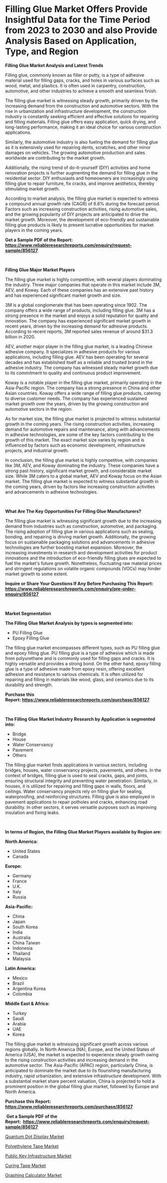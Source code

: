 <p><h1>Filling Glue Market Offers Provide Insightful Data for the Time Period from 2023 to 2030 and also Provide Analysis Based on Application, Type, and Region</h1></p><p><strong>Filling Glue Market Analysis and Latest Trends</strong></p>
<p><p>Filling glue, commonly known as filler or putty, is a type of adhesive material used for filling gaps, cracks, and holes in various surfaces such as wood, metal, and plastics. It is often used in carpentry, construction, automotive, and other industries to achieve a smooth and seamless finish.</p><p>The filling glue market is witnessing steady growth, primarily driven by the increasing demand from the construction and automotive sectors. With the rise in urbanization and infrastructure development, the construction industry is constantly seeking efficient and effective solutions for repairing and filling materials. Filling glue offers easy application, quick drying, and long-lasting performance, making it an ideal choice for various construction applications.</p><p>Similarly, the automotive industry is also fueling the demand for filling glue as it is extensively used for repairing dents, scratches, and other minor damages on vehicles. The growing automotive production and sales worldwide are contributing to the market growth.</p><p>Additionally, the rising trend of do-it-yourself (DIY) activities and home renovation projects is further augmenting the demand for filling glue in the residential sector. DIY enthusiasts and homeowners are increasingly using filling glue to repair furniture, fix cracks, and improve aesthetics, thereby stimulating market growth.</p><p>According to market analysis, the filling glue market is expected to witness a compound annual growth rate (CAGR) of 6.6% during the forecast period. Factors such as increasing construction activities, rising automotive sales, and the growing popularity of DIY projects are anticipated to drive the market growth. Moreover, the development of eco-friendly and sustainable filling glue products is likely to present lucrative opportunities for market players in the coming years.</p></p>
<p><strong>Get a Sample PDF of the Report:&nbsp; <a href="https://www.reliableresearchreports.com/enquiry/request-sample/856127">https://www.reliableresearchreports.com/enquiry/request-sample/856127</a></strong></p>
<p>&nbsp;</p>
<p><strong>Filling Glue Major Market Players</strong></p>
<p><p>The filling glue market is highly competitive, with several players dominating the industry. Three major companies that operate in this market include 3M, AEV, and Koway. Each of these companies has an extensive past history and has experienced significant market growth and size.</p><p>3M is a global conglomerate that has been operating since 1902. The company offers a wide range of products, including filling glue. 3M has a strong presence in the market and enjoys a solid reputation for quality and innovation. The company has experienced significant market growth in recent years, driven by the increasing demand for adhesive products. According to recent reports, 3M reported sales revenue of around $31.3 billion in 2020.</p><p>AEV, another major player in the filling glue market, is a leading Chinese adhesive company. It specializes in adhesive products for various applications, including filling glue. AEV has been operating for several decades and has established itself as a reliable and trusted brand in the adhesive industry. The company has witnessed steady market growth due to its commitment to quality and continuous product improvement.</p><p>Koway is a notable player in the filling glue market, primarily operating in the Asia-Pacific region. The company has a strong presence in China and other Asian countries. Koway offers a wide range of filling glue products, catering to diverse customer needs. The company has experienced sustained market growth over the years, driven by the growing construction and automotive sectors in the region.</p><p>As for market size, the filling glue market is projected to witness substantial growth in the coming years. The rising construction activities, increasing demand for automotive repairs and maintenance, along with advancements in adhesive technologies, are some of the key factors contributing to the growth of this market. The exact market size varies by region and is influenced by factors such as economic development, infrastructure projects, and industrial growth.</p><p>In conclusion, the filling glue market is highly competitive, with companies like 3M, AEV, and Koway dominating the industry. These companies have a strong past history, significant market growth, and considerable market size. While 3M caters to a global market, AEV and Koway focus on the Asian market. The filling glue market is expected to witness substantial growth in the coming years, driven by factors like increasing construction activities and advancements in adhesive technologies.</p></p>
<p>&nbsp;</p>
<p><strong>What Are The Key Opportunities For Filling Glue Manufacturers?</strong></p>
<p><p>The filling glue market is witnessing significant growth due to the increasing demand from industries such as construction, automotive, and packaging. The rising adoption of filling glue in various applications such as sealing, bonding, and repairing is driving market growth. Additionally, the growing focus on sustainable packaging solutions and advancements in adhesive technologies are further boosting market expansion. Moreover, the increasing investments in research and development activities for product innovations and the introduction of eco-friendly filling glues are expected to fuel the market's future growth. Nonetheless, fluctuating raw material prices and stringent regulations on volatile organic compounds (VOCs) may hinder market growth to some extent.</p></p>
<p><strong>Inquire or Share Your Questions If Any Before Purchasing This Report: <a href="https://www.reliableresearchreports.com/enquiry/pre-order-enquiry/856127">https://www.reliableresearchreports.com/enquiry/pre-order-enquiry/856127</a></strong></p>
<p>&nbsp;</p>
<p><strong>Market Segmentation</strong></p>
<p><strong>The Filling Glue Market Analysis by types is segmented into:</strong></p>
<p><ul><li>PU Filling Glue</li><li>Epoxy Filling Glue</li></ul></p>
<p><p>The filling glue market encompasses different types, such as PU filling glue and epoxy filling glue. PU filling glue is a type of adhesive which is made from polyurethane and is commonly used for filling gaps and cracks. It is highly versatile and provides a strong bond. On the other hand, epoxy filling glue is a type of adhesive made from epoxy resin, offering excellent adhesion and resistance to various chemicals. It is often utilized for repairing and filling in materials like wood, glass, and ceramics due to its durability and strength.</p></p>
<p><strong>Purchase this Report:&nbsp;<a href="https://www.reliableresearchreports.com/purchase/856127">https://www.reliableresearchreports.com/purchase/856127</a></strong></p>
<p>&nbsp;</p>
<p><strong>The Filling Glue Market Industry Research by Application is segmented into:</strong></p>
<p><ul><li>Bridge</li><li>House</li><li>Water Conservancy</li><li>Pavement</li><li>Others</li></ul></p>
<p><p>The filling glue market finds applications in various sectors, including bridges, houses, water conservancy projects, pavements, and others. In the context of bridges, filling glue is used to seal cracks, gaps, and joints, ensuring structural integrity and preventing water penetration. Similarly, in houses, it is utilized for repairing and filling gaps in walls, floors, and ceilings. Water conservancy projects rely on filling glue for sealing, waterproofing, and reinforcing structures. Filling glue is also employed in pavement applications to repair potholes and cracks, enhancing road durability. In other sectors, it serves versatile purposes such as improving insulation and fixing leaks.</p></p>
<p>&nbsp;</p>
<p><strong>In terms of Region, the Filling Glue Market Players available by Region are:</strong></p>
<p>
    <p> <strong> North America: </strong>
        <ul>
            <li>United States</li>
            <li>Canada</li>
        </ul>
        </p> 
    <p> <strong> Europe: </strong>
        <ul>
            <li>Germany</li>
            <li>France</li>
            <li>U.K.</li>
            <li>Italy</li>
            <li>Russia</li>
        </ul>
        </p> 
    <p> <strong> Asia-Pacific: </strong>
        <ul>
            <li>China</li>
            <li>Japan</li>
            <li>South Korea</li>
            <li>India</li>
            <li>Australia</li>
            <li>China Taiwan</li>
            <li>Indonesia</li>
            <li>Thailand</li>
            <li>Malaysia</li>
        </ul>
        </p> 
    <p> <strong> Latin America: </strong>
        <ul>
            <li>Mexico</li>
            <li>Brazil</li>
            <li>Argentina Korea</li>
            <li>Colombia</li>
        </ul>
        </p> 
    <p> <strong> Middle East & Africa: </strong>
        <ul>
            <li>Turkey</li>
            <li>Saudi</li>
            <li>Arabia</li>
            <li>UAE</li>
            <li>Korea</li>
        </ul>
    </p>
    </p>
<p><p>The filling glue market is witnessing significant growth across various regions globally. In North America (NA), Europe, and the United States of America (USA), the market is expected to experience steady growth owing to the rising construction activities and increasing demand in the automotive sector. The Asia-Pacific (APAC) region, particularly China, is anticipated to dominate the market due to its flourishing manufacturing industry, rapid urbanization, and extensive infrastructure development. With a substantial market share percent valuation, China is projected to hold a prominent position in the global filling glue market, followed by Europe and North America.</p></p>
<p><strong>Purchase this Report: <a href="https://www.reliableresearchreports.com/purchase/856127">https://www.reliableresearchreports.com/purchase/856127</a></strong></p>
<p>&nbsp;<strong>Get a Sample PDF of the Report:&nbsp;&nbsp;<a href="https://www.reliableresearchreports.com/enquiry/request-sample/856127">https://www.reliableresearchreports.com/enquiry/request-sample/856127</a></strong></p>
<p><strong></strong></p>
<p><p><a href="https://medium.com/@jazminjones30/quantum-dot-display-market-insight-market-trends-growth-forecasted-from-2023-to-2030-c89046f7a93b">Quantum Dot Display Market</a></p><p><a href="https://github.com/dziulagalemab/Market-Research-Report-List-1/blob/main/polyethylene-tape-market.md">Polyethylene Tape Market</a></p><p><a href="https://medium.com/@besaagolli28/public-key-infrastructure-market-size-market-outlook-and-market-forecast-2023-to-2030-5c4c91be7fff">Public Key Infrastructure Market</a></p><p><a href="https://github.com/jonneygiverf/Market-Research-Report-List-1/blob/main/curing-tape-market.md">Curing Tape Market</a></p><p><a href="https://medium.com/@terrellconn/graphing-calculator-market-trends-and-market-analysis-forecasted-for-period-2023-2030-66a02ca6e41b">Graphing Calculator Market</a></p></p>
